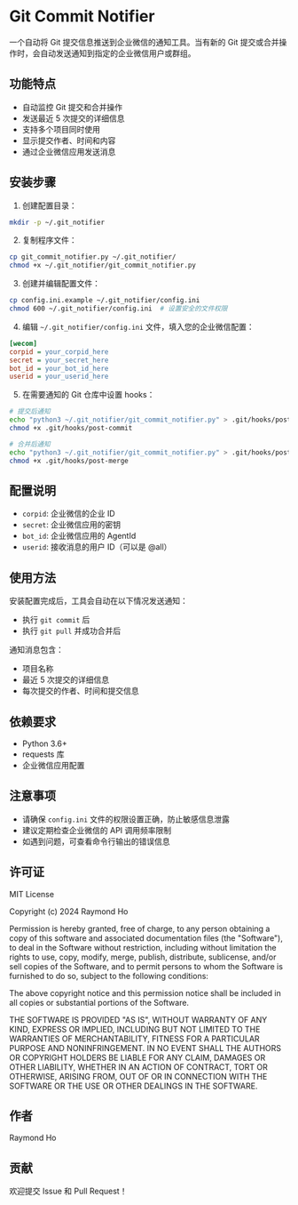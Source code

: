 # Git Commit Notifier

一个自动将 Git 提交信息推送到企业微信的通知工具。当有新的 Git 提交或合并操作时，会自动发送通知到指定的企业微信用户或群组。

## 功能特点

- 自动监控 Git 提交和合并操作
- 发送最近 5 次提交的详细信息
- 支持多个项目同时使用
- 显示提交作者、时间和内容
- 通过企业微信应用发送消息

## 安装步骤

1. 创建配置目录：
```bash
mkdir -p ~/.git_notifier
```

2. 复制程序文件：
```bash
cp git_commit_notifier.py ~/.git_notifier/
chmod +x ~/.git_notifier/git_commit_notifier.py
```

3. 创建并编辑配置文件：
```bash
cp config.ini.example ~/.git_notifier/config.ini
chmod 600 ~/.git_notifier/config.ini  # 设置安全的文件权限
```

4. 编辑 `~/.git_notifier/config.ini` 文件，填入您的企业微信配置：
```ini
[wecom]
corpid = your_corpid_here
secret = your_secret_here
bot_id = your_bot_id_here
userid = your_userid_here
```

5. 在需要通知的 Git 仓库中设置 hooks：
```bash
# 提交后通知
echo "python3 ~/.git_notifier/git_commit_notifier.py" > .git/hooks/post-commit
chmod +x .git/hooks/post-commit

# 合并后通知
echo "python3 ~/.git_notifier/git_commit_notifier.py" > .git/hooks/post-merge
chmod +x .git/hooks/post-merge
```

## 配置说明

- `corpid`: 企业微信的企业 ID
- `secret`: 企业微信应用的密钥
- `bot_id`: 企业微信应用的 AgentId
- `userid`: 接收消息的用户 ID（可以是 @all）

## 使用方法

安装配置完成后，工具会自动在以下情况发送通知：

- 执行 `git commit` 后
- 执行 `git pull` 并成功合并后

通知消息包含：
- 项目名称
- 最近 5 次提交的详细信息
- 每次提交的作者、时间和提交信息

## 依赖要求

- Python 3.6+
- requests 库
- 企业微信应用配置

## 注意事项

- 请确保 `config.ini` 文件的权限设置正确，防止敏感信息泄露
- 建议定期检查企业微信的 API 调用频率限制
- 如遇到问题，可查看命令行输出的错误信息

## 许可证

MIT License

Copyright (c) 2024 Raymond Ho

Permission is hereby granted, free of charge, to any person obtaining a copy
of this software and associated documentation files (the "Software"), to deal
in the Software without restriction, including without limitation the rights
to use, copy, modify, merge, publish, distribute, sublicense, and/or sell
copies of the Software, and to permit persons to whom the Software is
furnished to do so, subject to the following conditions:

The above copyright notice and this permission notice shall be included in all
copies or substantial portions of the Software.

THE SOFTWARE IS PROVIDED "AS IS", WITHOUT WARRANTY OF ANY KIND, EXPRESS OR
IMPLIED, INCLUDING BUT NOT LIMITED TO THE WARRANTIES OF MERCHANTABILITY,
FITNESS FOR A PARTICULAR PURPOSE AND NONINFRINGEMENT. IN NO EVENT SHALL THE
AUTHORS OR COPYRIGHT HOLDERS BE LIABLE FOR ANY CLAIM, DAMAGES OR OTHER
LIABILITY, WHETHER IN AN ACTION OF CONTRACT, TORT OR OTHERWISE, ARISING FROM,
OUT OF OR IN CONNECTION WITH THE SOFTWARE OR THE USE OR OTHER DEALINGS IN THE
SOFTWARE.


## 作者

Raymond Ho

## 贡献

欢迎提交 Issue 和 Pull Request！